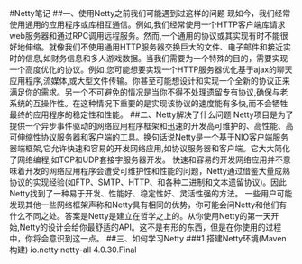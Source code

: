 #Netty笔记
##一、使用Netty之前我们可能遇到过这样的问题
现如今，我们经常使用通用的应用程序或库相互通信。例如,我们经常使用一个HTTP客户端库请求web服务器和通过RPC调用远程服务。然而,一个通用的协议或其实现有时不能很好地伸缩。就像我们不使用通用HTTP服务器交换巨大的文件、电子邮件和接近实时的信息,如财务信息和多人游戏数据。当我们需要为一个特殊的目的，需要实现一个高度优化的协议。例如,您可能想要实现一个HTTP服务器优化基于ajax的聊天应用程序,流媒体,或大型文件传输。你甚至可能想设计和实现一个全新的协议正来满足你的需求。另一个不可避免的情况是当你不得不处理遗留专有协议,确保与老系统的互操作性。在这种情况下重要的是实现该协议的速度能有多快,而不会牺牲最终的应用程序的稳定性和性能。
##二、Netty解决了什么问题
Netty项目是为了提供一个异步事件驱动的网络应用程序框架和迅速的开发高可维护的、高性能、高可伸缩性协议服务器和客户端的工具。换句话说Netty是一个基于NIO客户端服务器端框架,它允许快速和容易的开发网络应用,如协议服务器和客户端。它大大简化了网络编程,如TCP和UDP套接字服务器开发。
快速和容易的开发网络应用并不意味着开发的网络应用程序会遭受可维护性和性能的问题，Netty通过借鉴大量成熟协议的实现经验(如FTP、SMTP、HTTP、和各种二进制和文本遗留协议)。因此Netty找到了一种易于开发、性能好、稳定性好、灵活性强的方法。
一些用户可能发现其他一些网络框架声称和Netty具有相同的优势，你可能会问Netty和他们有什么不同之处。答案是Netty是建立在哲学之上的。从你使用Netty的第一天开始,Netty的设计会给你最舒适的API。这不是有形的东西，但是在你使用的过程中，你将会意识到这一点。
##三、如何学习Netty
###1.搭建Netty环境(Maven构建)
<dependencies>
    <dependency>
        <groupId>io.netty</groupId>
        <artifactId>netty-all</artifactId>
        <version>4.0.30.Final</version>
    </dependency>
</dependencies>
